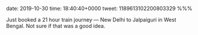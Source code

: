 date: 2019-10-30
time: 18:40:40+0000
tweet: 1189613102200803329
%%%

Just booked a 21 hour train journey — New Delhi to Jalpaiguri in West Bengal. Not sure if that was a good idea.
